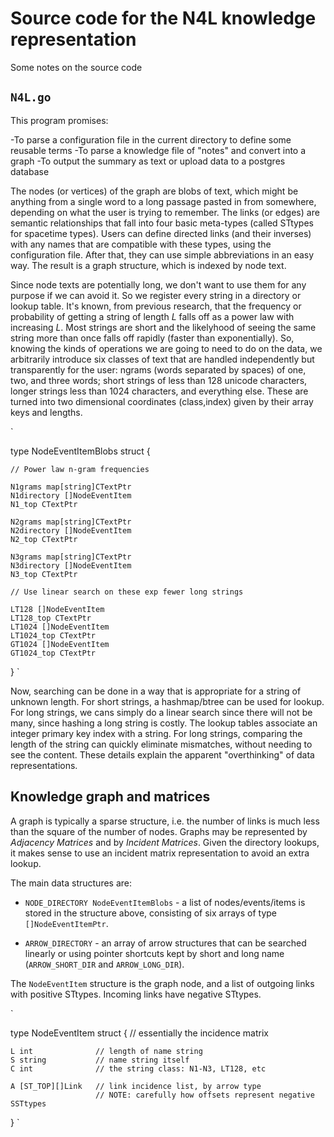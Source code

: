 
# Source code for the N4L knowledge representation

Some notes on the source code

## `N4L.go` 

This program promises:

-To parse a configuration file in the current directory to define some reusable terms
-To parse a knowledge file of "notes" and convert into a graph
-To output the summary as text or upload data to a postgres database

The nodes (or vertices) of the graph are blobs of text, which might be
anything from a single word to a long passage pasted in from
somewhere, depending on what the user is trying to remember.  The
links (or edges) are semantic relationships that fall into four basic
meta-types (called STtypes for spacetime types). Users can define
directed links (and their inverses) with any names that are compatible with these types,
using the configuration file. After that, they can use simple abbreviations
in an easy way. The result is a graph structure, which is indexed by node text.

Since node texts are potentially long, we don't want to use them for any purpose
if we can avoid it. So we register every string in a directory or lookup table.
It's known, from previous research, that the frequency or probability of getting a
string of length *L* falls off as a power law with increasing *L*. Most strings are
short and the likelyhood of seeing the same string more than once falls off rapidly (faster
than exponentially). So, knowing the kinds of operations we are going to need to do
on the data, we arbitrarily introduce six classes of text that are handled 
independently but transparently for the user: ngrams (words separated by spaces) of one, two,
and three words; short strings of less than 128 unicode characters, longer strings less than 1024 characters, and everything else. These are turned into two dimensional coordinates (class,index)
given by their array keys and lengths.

`

type NodeEventItemBlobs struct {

	// Power law n-gram frequencies

	N1grams map[string]CTextPtr
	N1directory []NodeEventItem
	N1_top CTextPtr

	N2grams map[string]CTextPtr
	N2directory []NodeEventItem
	N2_top CTextPtr

	N3grams map[string]CTextPtr
	N3directory []NodeEventItem
	N3_top CTextPtr

	// Use linear search on these exp fewer long strings

	LT128 []NodeEventItem
	LT128_top CTextPtr
	LT1024 []NodeEventItem
	LT1024_top CTextPtr
	GT1024 []NodeEventItem
	GT1024_top CTextPtr
}
`


Now, searching can be done in a way that is appropriate for a string of unknown length.
For short strings, a hashmap/btree can be used for lookup. For long strings, we cans simply
do a linear search since there will not be many, since hashing a long string is costly.
The lookup tables associate an integer primary key index with a string. For long strings,
comparing the length of the string can quickly eliminate mismatches, without needing
to see the content. These details explain the apparent "overthinking" of data representations.


## Knowledge graph and matrices

A graph is typically a sparse structure, i.e. the number of links is much less than
the square of the number of nodes. Graphs may be represented by *Adjacency Matrices*
and by *Incident Matrices*. Given the directory lookups, it makes sense to use an
incident matrix representation to avoid an extra lookup.

The main data structures are:

* `NODE_DIRECTORY NodeEventItemBlobs` - a list of nodes/events/items is stored in the structure
above, consisting of six arrays of type `[]NodeEventItemPtr`.

* `ARROW_DIRECTORY` - an array of arrow structures that can be searched linearly or using
pointer shortcuts kept by short and long name (`ARROW_SHORT_DIR` and `ARROW_LONG_DIR`).

The `NodeEventItem` structure is the graph node, and a list of outgoing links with positive
STtypes. Incoming links have negative STtypes.

`

type NodeEventItem struct { // essentially the incidence matrix

	L int              // length of name string
	S string           // name string itself
	C int              // the string class: N1-N3, LT128, etc

	A [ST_TOP][]Link   // link incidence list, by arrow type
  	                   // NOTE: carefully how offsets represent negative SSTtypes
}
`
